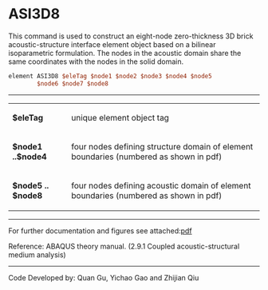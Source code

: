 # ASI3D8

<p>This command is used to construct an eight-node zero-thickness 3D
brick acoustic-structure interface element object based on a bilinear
isoparametric formulation. The nodes in the acoustic domain share the
same coordinates with the nodes in the solid domain.</p>

```tcl
element ASI3D8 $eleTag $node1 $node2 $node3 $node4 $node5
        $node6 $node7 $node8
```
<hr />
<table>
<tbody>
<tr class="odd">
<td><p><strong>$eleTag</strong></p></td>
<td><p>unique element object tag</p></td>
</tr>
<tr class="even">
<td><p><strong>$node1 ..$node4</strong></p></td>
<td><p>four nodes defining structure domain of element boundaries
(numbered as shown in pdf)</p></td>
</tr>
<tr class="odd">
<td><p><strong>$node5 .. $node8</strong></p></td>
<td><p>four nodes defining acoustic domain of element boundaries
(numbered as shown in pdf)</p></td>
</tr>
</tbody>
</table>
<hr />
<p>For further documentation and figures see attached:<a
href="http://opensees.berkeley.edu/doc/ASI3D8.pdf">pdf</a></p>
<p>Reference: ABAQUS theory manual. (2.9.1 Coupled acoustic-structural
medium analysis)</p>
<hr />
<p>Code Developed by: <span style="color:blue"> </span> Quan
Gu, Yichao Gao and Zhijian Qiu</p>
